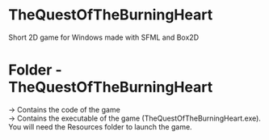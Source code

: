 # TheQuestOfTheBurningHeart
Short 2D game for Windows made with SFML and Box2D

# Folder - TheQuestOfTheBurningHeart
 -> Contains the code of the game  
 -> Contains the executable of the game (TheQuestOfTheBurningHeart.exe). You will need the Resources folder to launch the game.

